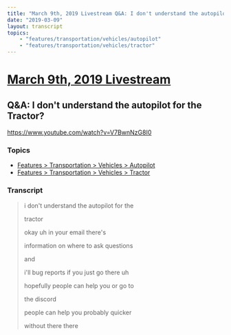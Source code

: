 ```yaml
---
title: "March 9th, 2019 Livestream Q&A: I don't understand the autopilot for the Tractor?"
date: "2019-03-09"
layout: transcript
topics:
    - "features/transportation/vehicles/autopilot"
    - "features/transportation/vehicles/tractor"
---
```

# [March 9th, 2019 Livestream](../2019-03-09.md)
## Q&A: I don't understand the autopilot for the Tractor?
https://www.youtube.com/watch?v=V7BwnNzG8I0

### Topics
* [Features > Transportation > Vehicles > Autopilot](../topics/features/transportation/vehicles/autopilot.md)
* [Features > Transportation > Vehicles > Tractor](../topics/features/transportation/vehicles/tractor.md)

### Transcript

> i don't understand the autopilot for the
>
> tractor
>
> okay uh in your email there's
>
> information on where to ask questions
>
> and
>
> i'll bug reports if you just go there uh
>
> hopefully people can help you or go to
>
> the discord
>
> people can help you probably quicker
>
> without there there
>
